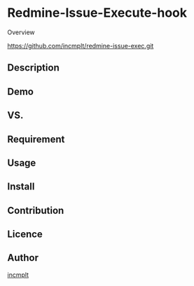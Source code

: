 Redmine-Issue-Execute-hook
====

Overview

https://github.com/incmplt/redmine-issue-exec.git

## Description

## Demo

## VS. 

## Requirement

## Usage

## Install

## Contribution

## Licence

## Author

[incmplt](https://github.com/incmplt)
